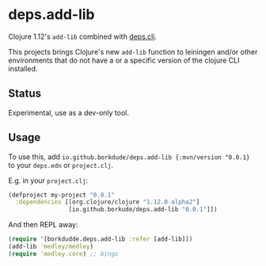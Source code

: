 # deps.add-lib

Clojure 1.12's `add-lib` combined with [deps.clj](https://github.com/borkdude/deps.clj).

This projects brings Clojure's new `add-lib` function to leiningen and/or other
environments that do not have a or a specific version of the clojure CLI
installed.

## Status

Experimental, use as a dev-only tool.

## Usage

To use this, add `io.github.borkdude/deps.add-lib {:mvn/version "0.0.1}` to your
`deps.edn` or `project.clj`.

E.g. in your `project.clj`:

``` clojure
(defproject my-project "0.0.1"
  :dependencies [[org.clojure/clojure "1.12.0-alpha2"]
                 [io.github.borkude/deps.add-lib "0.0.1"]])
```

And then REPL away:

``` clojure
(require '[borkdudde.deps.add-lib :refer [add-lib]])
(add-lib 'medley/medley)
(require 'medley.core) ;; bingo
```
